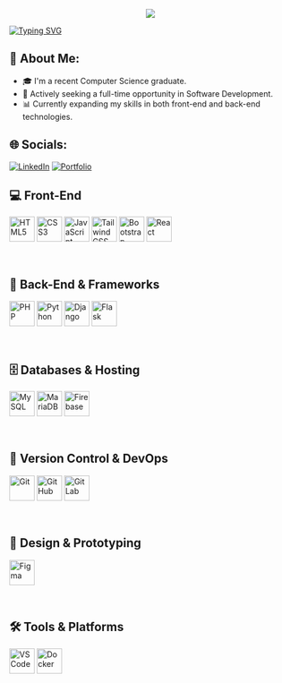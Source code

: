 <!-- HERO BANNER -->
<p align="center">
  <img src="https://capsule-render.vercel.app/api?type=waving&color=0:fc7303,100:ffb347&height=200&section=header&text=Hi%20There!%20I'm%20John%20Patrick%20Marasigan%20👨‍💻&fontSize=30&animation=fadeIn&fontColor=ffffff"/>
</p>

[![Typing SVG](https://readme-typing-svg.herokuapp.com?font=Fira+Code&pause=1000&width=435&lines=Aspiring+Full+Stack+Developer;I+am+a+Computer+Science+Graduate;Passionate+about+Learning+New+Technologies)](https://git.io/typing-svg)

## 🚀 About Me:
- 🎓 I'm a recent Computer Science graduate.
- 💼 Actively seeking a full-time opportunity in Software Development.
- 📊 Currently expanding my skills in both front-end and back-end technologies.

## 🌐 Socials:
[![LinkedIn](https://img.shields.io/badge/LinkedIn-%230077B5.svg?&logo=linkedin&logoColor=white)](https://www.linkedin.com/in/jpmaradev/)
[![Portfolio](https://img.shields.io/badge/Portfolio-%2300aaff.svg?&logo=portfolio&logoColor=white)](https://personal-portfolio-orcin-two.vercel.app)


<h2>💻 Front-End</h2>
<p align="left">
  <img src="https://cdn.jsdelivr.net/gh/devicons/devicon/icons/html5/html5-original.svg" alt="HTML5" width="45" height="45"/>
  <img src="https://cdn.jsdelivr.net/gh/devicons/devicon/icons/css3/css3-original.svg" alt="CSS3" width="45" height="45"/>
  <img src="https://cdn.jsdelivr.net/gh/devicons/devicon/icons/javascript/javascript-original.svg" alt="JavaScript" width="45" height="45"/>
  <img src="https://cdn.jsdelivr.net/gh/devicons/devicon/icons/tailwindcss/tailwindcss-original.svg" alt="Tailwind CSS" width="45" height="45"/>
  <img src="https://cdn.jsdelivr.net/gh/devicons/devicon/icons/bootstrap/bootstrap-original.svg" alt="Bootstrap" width="45" height="45"/>
  <img src="https://cdn.jsdelivr.net/gh/devicons/devicon/icons/react/react-original.svg" alt="React" width="45" height="45"/>
</p>
<br>

<h2>🧱 Back-End & Frameworks</h2>
<p align="left">
  <img src="https://cdn.jsdelivr.net/gh/devicons/devicon/icons/php/php-original.svg" alt="PHP" width="45" height="45"/>
  <img src="https://cdn.jsdelivr.net/gh/devicons/devicon/icons/python/python-original.svg" alt="Python" width="45" height="45"/>
  <img src="https://cdn.jsdelivr.net/gh/devicons/devicon/icons/django/django-plain.svg" alt="Django" width="45" height="45"/>
  <img src="https://cdn.jsdelivr.net/gh/devicons/devicon/icons/flask/flask-original.svg" alt="Flask" width="45" height="45"/>
</p>
<br>

<h2>🗄️ Databases & Hosting</h2>
<p align="left">
  <img src="https://cdn.jsdelivr.net/gh/devicons/devicon/icons/mysql/mysql-original.svg" alt="MySQL" width="45" height="45"/>
  <img src="https://cdn.jsdelivr.net/gh/devicons/devicon/icons/mariadb/mariadb-original.svg" alt="MariaDB" width="45" height="45"/>
  <img src="https://cdn.jsdelivr.net/gh/devicons/devicon/icons/firebase/firebase-plain.svg" alt="Firebase" width="45" height="45"/>
</p>
<br>

<h2>🔧 Version Control & DevOps</h2>
<p align="left">
  <img src="https://cdn.jsdelivr.net/gh/devicons/devicon/icons/git/git-original.svg" alt="Git" width="45" height="45"/>
  <img src="https://cdn.jsdelivr.net/gh/devicons/devicon/icons/github/github-original.svg" alt="GitHub" width="45" height="45"/>
  <img src="https://cdn.jsdelivr.net/gh/devicons/devicon/icons/gitlab/gitlab-original.svg" alt="GitLab" width="45" height="45"/>
</p>
<br>

<h2>🎨 Design & Prototyping</h2>
<p align="left">
  <img src="https://cdn.jsdelivr.net/gh/devicons/devicon/icons/figma/figma-original.svg" alt="Figma" width="45" height="45"/>
</p>
<br>

<h2>🛠️ Tools & Platforms</h2>
<p align="left">
  <img src="https://cdn.jsdelivr.net/gh/devicons/devicon/icons/vscode/vscode-original.svg" alt="VSCode" width="45" height="45"/>
  <img src="https://cdn.jsdelivr.net/gh/devicons/devicon/icons/docker/docker-original.svg" alt="Docker" width="45" height="45"/>
</p>
<br>

